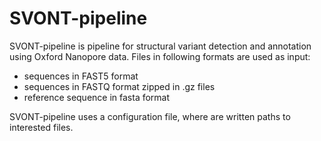 # SVONT-pipeline
SVONT-pipeline is pipeline for structural variant detection and annotation using Oxford Nanopore data. 
Files in following formats are used as input:
- sequences in FAST5 format
- sequences in FASTQ format zipped in .gz files
- reference sequence in fasta format

SVONT-pipeline uses a configuration file, where are written paths to interested files.
